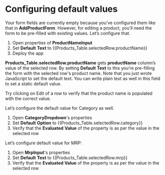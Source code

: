 # Configuring default values

Your form fields are currently empty because you’ve configured them like that in **AddProductForm**. However, for editing a product, you’ll need the form to be pre-filled with existing values. Let’s configure that.

1. Open properties of **ProductNameInput**
2. Set **Default** **Text** to {{Products\_Table.selectedRow.productName}}
3. Deploy the app

**Products\_Table.selectedRow.productName** gets **productName** column’s value of the selected row. By setting **Default** **Text** to this you’re pre-filling the form with the selected row's product name. Note that you just wrote JavaScript to set the default text. You can write plain text as well in this field to set a static default value. 

Try clicking on Edit of a row to verify that the product name is populated with the correct value.

Let’s configure the default value for Category as well.

1. Open **CategoryDropdown**'s properties
2. Set **Default** **Option** to {{Products\_Table.selectedRow.category}}
3. Verify that the **Evaluated** **Value** of the property is as per the value in the selected row

Let’s configure default value for MRP:

1. Open **MrpInput**'s properties
2. Set **Default** **Text** to {{Products\_Table.selectedRow.mrp}}
3. Verify that the **Evaluated Value** of the property is as per the value in the selected row

